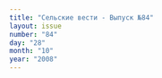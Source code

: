 ```yaml
---
title: "Сельские вести - Выпуск №84"
layout: issue
number: "84"
day: "28"
month: "10"
year: "2008"
---
```

